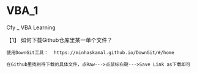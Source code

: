 # VBA_1
Cfy _ VBA Learning

【1】 如何下载Github仓库里某一单个文件？ 

    使用DownGit工具：  https://minhaskamal.github.io/DownGit/#/home
    
    在Github里找到待下载的具体文件，点Raw--->点鼠标右键--->Save Link as下载即可
